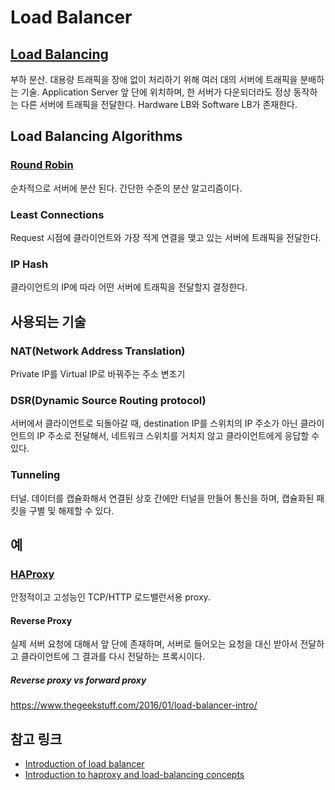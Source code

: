 # Load Balancer

## [Load Balancing](https://en.wikipedia.org/wiki/Load_balancing_(computing))
부하 분산. 대용량 트래픽을 장애 없이 처리하기 위해 여러 대의 서버에 트래픽을 분배하는 기술.
Application Server 앞 단에 위치하며, 한 서버가 다운되더라도 정상 동작하는 다른 서버에 트래픽을 전달한다.
Hardware LB와 Software LB가 존재한다.

## Load Balancing Algorithms
### [Round Robin](https://www.nginx.com/resources/glossary/round-robin-load-balancing/)
순차적으로 서버에 분산 된다.
간단한 수준의 분산 알고리즘이다.

### Least Connections
Request 시점에 클라이언트와 가장 적게 연결을 맺고 있는 서버에 트래픽을 전달한다.

### IP Hash
클라이언트의 IP에 따라 어떤 서버에 트래픽을 전달할지 결정한다.


## 사용되는 기술
### NAT(Network Address Translation)
Private IP를 Virtual IP로 바꿔주는 주소 변조기

### DSR(Dynamic Source Routing protocol)
서버에서 클라이언트로 되돌아갈 때, destination IP를 스위치의 IP 주소가 아닌 클라이언트의 IP 주소로 전달해서, 네트워크 스위치를 거치지 않고 클라이언트에게 응답할 수 있다.

### Tunneling
터널. 데이터를 캡슐화해서 연결된 상호 간에만 터널을 만들어 통신을 하며, 캡슐화된 패킷을 구별 및 해제할 수 있다.


## 예
### [HAProxy](http://www.haproxy.org/)
안정적이고 고성능인 TCP/HTTP 로드밸런서용 proxy.

#### Reverse Proxy
실제 서버 요청에 대해서 앞 단에 존재하며, 서버로 들어오는 요청을 대신 받아서 전달하고 클라이언트에 그 결과를 다시 전달하는 프록시이다.
##### Reverse proxy vs forward proxy
https://www.thegeekstuff.com/2016/01/load-balancer-intro/


## 참고 링크
- [Introduction of load balancer](https://www.thegeekstuff.com/2016/01/load-balancer-intro/)
- [Introduction to haproxy and load-balancing concepts](https://www.digitalocean.com/community/tutorials/an-introduction-to-haproxy-and-load-balancing-concepts)
